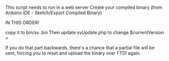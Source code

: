 This script needs to run in a web server
Create your compiled binary (from Arduino IDE - Sketch/Export Compiled Binary)

IN THIS ORDER!

copy it to bin/sv.<your version number>.bin
Then update svUpdate.php to change $currentVersion = <your version number>

If you do that part backwards, there's a chance that a partial file will be
sent, forcing you to reset and upload the binary over FTDI again.

